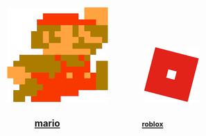 <head>
<body><h1>
  <img src="mario.png">&emsp;&emsp;&emsp;<img src="roblox.png">
</h1>
<h2>
&emsp;&emsp;&emsp;<a href="https://supermarioemulator.com/">mario</a>&emsp;&emsp;&emsp;&emsp;&emsp;&emsp;&emsp;&emsp;&emsp;<a href="https://web.roblox.com/home"><font size="3">roblox</font></a></font>
</h2>
